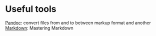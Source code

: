 # Useful tools

[Pandoc](https://pandoc.org/index.html):  convert files from and to between markup format and another  
[Markdown](https://www.markdownguide.org/basic-syntax/): Mastering Markdown





